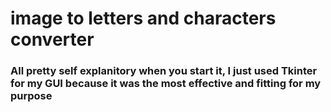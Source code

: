 # image to letters and characters converter
### All pretty self explanitory when you start it, I just used Tkinter for my GUI because it was the most effective and fitting for my purpose
